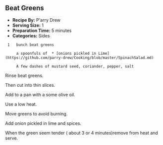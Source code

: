 ## Beat Greens
* **Recipe By:** P'arry Drew
* **Serving Size:** 1
* **Preparation Time:** 5 minutes
* **Categories:** Sides

```
 1   bunch beat greens

     a spoonfuls of  * [onions pickled in Lime](https://github.com/parry-drew/Cooking/blob/master/SpinachSalad.md)

     A few dashes of mustard seed, coriander, pepper, salt

```

Rinse beat greens.

Then cut into thin slices.

Add to a pan with a some olive oil.

Use a low heat.

Move greens to avoid burning.

Add onion pickled in lime and spices.

When the green seem tender ( about 3 or 4 minutes)remove from heat and serve.
